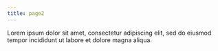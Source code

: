 ```yaml
---
title: page2
---
```

Lorem ipsum dolor sit amet, consectetur adipiscing elit, sed do eiusmod tempor incididunt ut labore et dolore magna aliqua.
